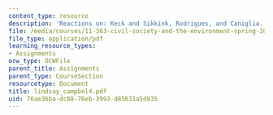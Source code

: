 ```yaml
---
content_type: resource
description: 'Reactions on: Keck and Sikkink, Rodrigues, and Caniglia.'
file: /media/courses/11-363-civil-society-and-the-environment-spring-2005/76ae36badc8876eb3993d85631a5d835_lindsay_campbel4.pdf
file_type: application/pdf
learning_resource_types:
- Assignments
ocw_type: OCWFile
parent_title: Assignments
parent_type: CourseSection
resourcetype: Document
title: lindsay_campbel4.pdf
uid: 76ae36ba-dc88-76eb-3993-d85631a5d835
---
```


